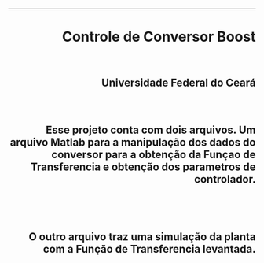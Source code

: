 ***
<h1 align="right" > Controle de Conversor Boost

<br>
<br>

<h2 align="right" >Universidade Federal do Ceará<br>
<br>
<br>

<p>Esse projeto conta com dois arquivos. Um arquivo Matlab para
a manipulação dos dados do conversor para a obtenção da Funçao 
de Transferencia e obtenção dos parametros de controlador.<p/>
<br>
<br>

<p>O outro arquivo traz uma simulação da planta com a Função de
Transferencia levantada.<p/>
